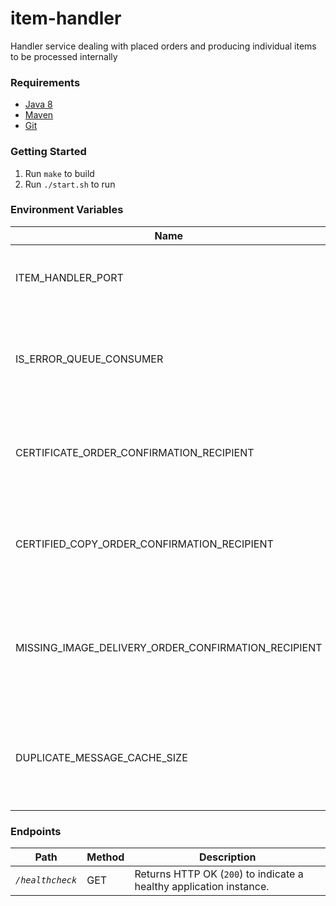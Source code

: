 # item-handler
Handler service dealing with placed orders and producing individual items to be processed internally

### Requirements
* [Java 8][1]
* [Maven][2]
* [Git][3]

### Getting Started
1. Run `make` to build
2. Run `./start.sh` to run

### Environment Variables
Name | Description | Mandatory | Default | Location
--- | --- | --- | --- | ---
ITEM_HANDLER_PORT | Port this application runs on when deployed. | ✓ |  | start.sh
IS_ERROR_QUEUE_CONSUMER | Setting to `true` configures app to listen only to `order-received-error`. | ✓ | `false` | env var
CERTIFICATE_ORDER_CONFIRMATION_RECIPIENT | The recipient certificate order confirmation emails are sent to. | ✓ | | env var
CERTIFIED_COPY_ORDER_CONFIRMATION_RECIPIENT | The recipient certified copy order confirmation emails are sent to. | ✓ | | env var
MISSING_IMAGE_DELIVERY_ORDER_CONFIRMATION_RECIPIENT | The recipient missing image delivery order confirmation emails are sent to. | ✓ | | env var
DUPLICATE_MESSAGE_CACHE_SIZE | The maximum number of order-received cached on an LRU basis | ✓ | | env var

### Endpoints
Path | Method | Description
--- | --- | ---
*`/healthcheck`* | GET | Returns HTTP OK (`200`) to indicate a healthy application instance.

[1]: http://www.oracle.com/technetwork/java/javase/downloads/jdk8-downloads-2133151.html
[2]: https://maven.apache.org/download.cgi
[3]: https://git-scm.com/downloads
